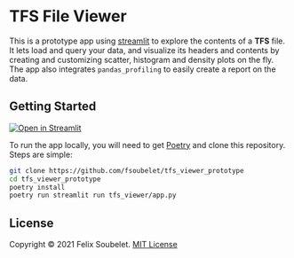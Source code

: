# TFS File Viewer

This is a prototype app using [streamlit][streamlit] to explore the contents of a **TFS** file.
It lets load and query your data, and visualize its headers and contents by creating and customizing scatter, histogram and density plots on the fly.
The app also integrates `pandas_profiling` to easily create a report on the data.

## Getting Started

[![Open in Streamlit][streamlit_badge]][demo_link]

To run the app locally, you will need to get [Poetry][poetry] and clone this repository.
Steps are simple:
```bash
git clone https://github.com/fsoubelet/tfs_viewer_prototype
cd tfs_viewer_prototype
poetry install
poetry run streamlit run tfs_viewer/app.py
```

## License

Copyright &copy; 2021 Felix Soubelet. [MIT License](LICENSE)


[streamlit]: https://streamlit.io/
[streamlit_badge]: https://static.streamlit.io/badges/streamlit_badge_black_white.svg
[demo_link]: https://share.streamlit.io/fsoubelet/streamlit_tfs_viewer/tfs_viewer/app.py
[poetry]: https://python-poetry.org/
